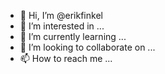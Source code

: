 - 👋 Hi, I’m @erikfinkel
- 👀 I’m interested in ...
- 🌱 I’m currently learning ...
- 💞️ I’m looking to collaborate on ...
- 📫 How to reach me ...

<!---
erikfinkel/erikfinkel is a ✨ special ✨ repository because its `README.md` (this file) appears on your GitHub profile.
You can click the Preview link to take a look at your changes.
--->
